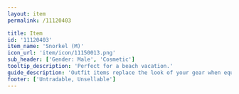```yaml
---
layout: item
permalink: /11120403

title: Item
id: '11120403'
item_name: 'Snorkel (M)'
icon_url: 'item/icon/11150013.png'
sub_header: ['Gender: Male', 'Cosmetic']
tooltip_description: 'Perfect for a beach vacation.'
guide_description: 'Outfit items replace the look of your gear when equipped.'
footer: ['Untradable, Unsellable']
---
```

